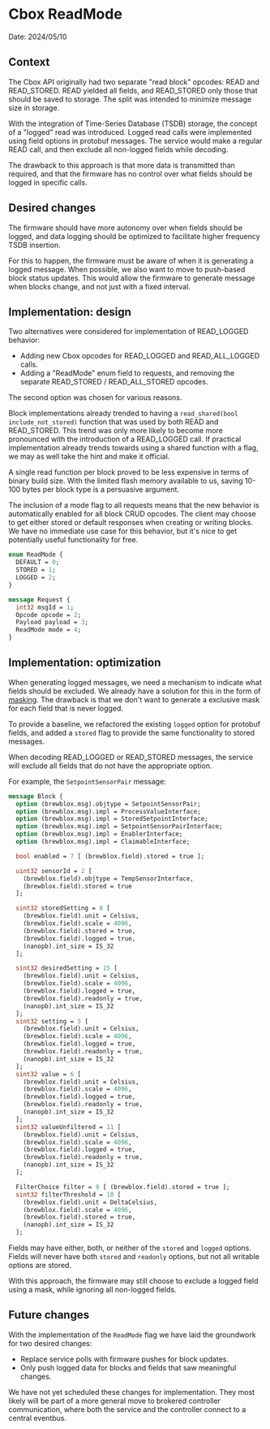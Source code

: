 # Cbox ReadMode

Date: 2024/05/10

## Context

The Cbox API originally had two separate "read block" opcodes: READ and READ_STORED.
READ yielded all fields, and READ_STORED only those that should be saved to storage.
The split was intended to minimize message size in storage.

With the integration of Time-Series Database (TSDB) storage, the concept of a "logged" read was introduced.
Logged read calls were implemented using field options in protobuf messages.
The service would make a regular READ call, and then exclude all non-logged fields while decoding.

The drawback to this approach is that more data is transmitted than required,
and that the firmware has no control over what fields should be logged in specific calls.

## Desired changes

The firmware should have more autonomy over when fields should be logged,
and data logging should be optimized to facilitate higher frequency TSDB insertion.

For this to happen, the firmware must be aware of when it is generating a logged message.
When possible, we also want to move to push-based block status updates.
This would allow the firmware to generate message when blocks change, and not just with a fixed interval.

## Implementation: design

Two alternatives were considered for implementation of READ_LOGGED behavior:

- Adding new Cbox opcodes for READ_LOGGED and READ_ALL_LOGGED calls.
- Adding a "ReadMode" enum field to requests, and removing the separate READ_STORED / READ_ALL_STORED opcodes.

The second option was chosen for various reasons.

Block implementations already trended to having a `read_shared(bool include_not_stored)`
function that was used by both READ and READ_STORED.
This trend was only more likely to become more pronounced with the introduction of a READ_LOGGED call.
If practical implementation already trends towards using a shared function with a flag,
we may as well take the hint and make it official.

A single read function per block proved to be less expensive in terms of binary build size.
With the limited flash memory available to us, saving 10-100 bytes per block type is a persuasive argument.

The inclusion of a mode flag to all requests means that the new behavior is automatically enabled for all
block CRUD opcodes.
The client may choose to get either stored or default responses when creating or writing blocks.
We have no immediate use case for this behavior, but it's nice to get potentially useful functionality for free.

```proto
enum ReadMode {
  DEFAULT = 0;
  STORED = 1;
  LOGGED = 2;
}

message Request {
  int32 msgId = 1;
  Opcode opcode = 2;
  Payload payload = 3;
  ReadMode mode = 4;
}
```

## Implementation: optimization

When generating logged messages, we need a mechanism to indicate what fields should be excluded.
We already have a solution for this in the form of [masking](./20240123_deep_patching.md).
The drawback is that we don't want to generate a exclusive mask for each field that is never logged.

To provide a baseline, we refactored the existing `logged` option for protobuf fields,
and added a `stored` flag to provide the same functionality to stored messages.

When decoding READ_LOGGED or READ_STORED messages, the service will exclude all fields that do not have the appropriate option.

For example, the `SetpointSensorPair` message:

```proto
message Block {
  option (brewblox.msg).objtype = SetpointSensorPair;
  option (brewblox.msg).impl = ProcessValueInterface;
  option (brewblox.msg).impl = StoredSetpointInterface;
  option (brewblox.msg).impl = SetpointSensorPairInterface;
  option (brewblox.msg).impl = EnablerInterface;
  option (brewblox.msg).impl = ClaimableInterface;

  bool enabled = 7 [ (brewblox.field).stored = true ];

  uint32 sensorId = 2 [
    (brewblox.field).objtype = TempSensorInterface,
    (brewblox.field).stored = true
  ];

  sint32 storedSetting = 8 [
    (brewblox.field).unit = Celsius,
    (brewblox.field).scale = 4096,
    (brewblox.field).stored = true,
    (brewblox.field).logged = true,
    (nanopb).int_size = IS_32
  ];

  sint32 desiredSetting = 15 [
    (brewblox.field).unit = Celsius,
    (brewblox.field).scale = 4096,
    (brewblox.field).logged = true,
    (brewblox.field).readonly = true,
    (nanopb).int_size = IS_32
  ];
  sint32 setting = 5 [
    (brewblox.field).unit = Celsius,
    (brewblox.field).scale = 4096,
    (brewblox.field).logged = true,
    (brewblox.field).readonly = true,
    (nanopb).int_size = IS_32
  ];
  sint32 value = 6 [
    (brewblox.field).unit = Celsius,
    (brewblox.field).scale = 4096,
    (brewblox.field).logged = true,
    (brewblox.field).readonly = true,
    (nanopb).int_size = IS_32
  ];
  sint32 valueUnfiltered = 11 [
    (brewblox.field).unit = Celsius,
    (brewblox.field).scale = 4096,
    (brewblox.field).logged = true,
    (brewblox.field).readonly = true,
    (nanopb).int_size = IS_32
  ];

  FilterChoice filter = 9 [ (brewblox.field).stored = true ];
  sint32 filterThreshold = 10 [
    (brewblox.field).unit = DeltaCelsius,
    (brewblox.field).scale = 4096,
    (brewblox.field).stored = true,
    (nanopb).int_size = IS_32
  ];
```

Fields may have either, both, or neither of the `stored` and `logged` options.\
Fields will never have both `stored` and `readonly` options, but not all writable options are stored.

With this approach, the firmware may still choose to exclude a logged field using a mask,
while ignoring all non-logged fields.

## Future changes

With the implementation of the `ReadMode` flag we have laid the groundwork for two desired changes:

- Replace service polls with firmware pushes for block updates.
- Only push logged data for blocks and fields that saw meaningful changes.

We have not yet scheduled these changes for implementation.
They most likely will be part of a more general move to brokered controller communication,
where both the service and the controller connect to a central eventbus.
